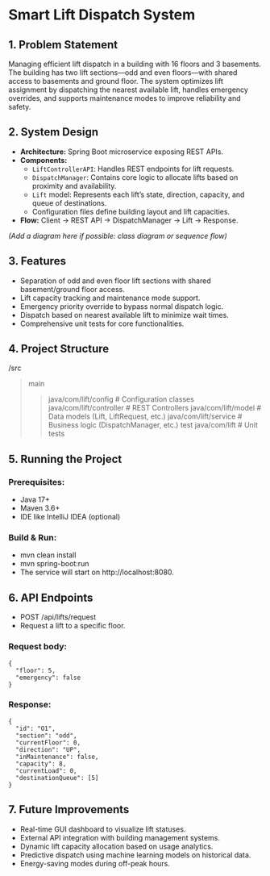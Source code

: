 # Smart Lift Dispatch System

## 1. Problem Statement
Managing efficient lift dispatch in a building with 16 floors and 3 basements. The building has two lift sections—odd and even floors—with shared access to basements and ground floor. The system optimizes lift assignment by dispatching the nearest available lift, handles emergency overrides, and supports maintenance modes to improve reliability and safety.

## 2. System Design
- **Architecture:** Spring Boot microservice exposing REST APIs.
- **Components:**
  - `LiftControllerAPI`: Handles REST endpoints for lift requests.
  - `DispatchManager`: Contains core logic to allocate lifts based on proximity and availability.
  - `Lift` model: Represents each lift’s state, direction, capacity, and queue of destinations.
  - Configuration files define building layout and lift capacities.
- **Flow:** Client → REST API → DispatchManager → Lift → Response.

*(Add a diagram here if possible: class diagram or sequence flow)*

## 3. Features
- Separation of odd and even floor lift sections with shared basement/ground floor access.
- Lift capacity tracking and maintenance mode support.
- Emergency priority override to bypass normal dispatch logic.
- Dispatch based on nearest available lift to minimize wait times.
- Comprehensive unit tests for core functionalities.

## 4. Project Structure
/src
> main
>> java/com/lift/config # Configuration classes
>> java/com/lift/controller # REST Controllers
>> java/com/lift/model # Data models (Lift, LiftRequest, etc.)
>> java/com/lift/service # Business logic (DispatchManager, etc.)
> test
>> java/com/lift # Unit tests

## 5. Running the Project

### Prerequisites:
- Java 17+
- Maven 3.6+
- IDE like IntelliJ IDEA (optional)

### Build & Run:
- mvn clean install
- mvn spring-boot:run
- The service will start on http://localhost:8080.

## 6. API Endpoints
- POST /api/lifts/request
- Request a lift to a specific floor.

### Request body:
    {
      "floor": 5,
      "emergency": false
    }

### Response:
    {
      "id": "O1",
      "section": "odd",
      "currentFloor": 0,
      "direction": "UP",
      "inMaintenance": false,
      "capacity": 8,
      "currentLoad": 0,
      "destinationQueue": [5]
    }

## 7. Future Improvements
- Real-time GUI dashboard to visualize lift statuses.
- External API integration with building management systems.
- Dynamic lift capacity allocation based on usage analytics.
- Predictive dispatch using machine learning models on historical data.
- Energy-saving modes during off-peak hours.

